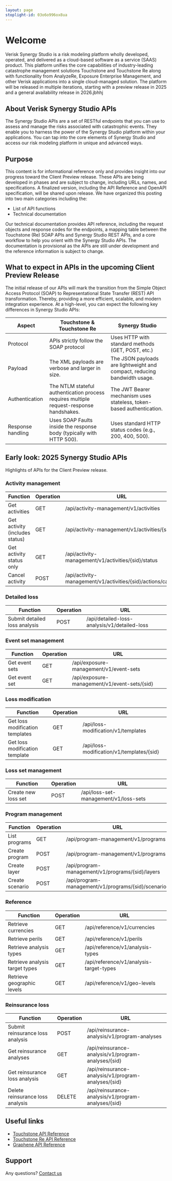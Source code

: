 ```yaml
---
layout: page
stoplight-id: 03o6o996ox8ua
---
```


# Welcome 

Verisk Synergy Studio is a risk modeling platform wholly developed, operated, and delivered as a cloud-based 
software as a service (SAAS) product. This platform unifies the core capabilities of industry-leading catastrophe management solutions Touchstone and Touchstone Re along with functionality from AnalyzeRe, Exposure Enterprise Management, and other Verisk applications into a single cloud-managed solution. The platform will be released 
in multiple iterations, starting with a preview release in 2025 and a general availability release 
in 2026.jbhhj

## About Verisk Synergy Studio APIs

The Synergy Studio APIs are a set of RESTful endpoints that you can use to assess and manage the risks associated with catastrophic events. They enable you to harness the power of the Synergy Studio platform within your applications. You can
tap into the core elements of Synergy Studio and access our risk modeling platform in unique and 
advanced ways.

## Purpose

This content is for informational reference only and provides insight into our progress toward the 
Client Preview release. These APIs are being developed in phases and are subject to change, including URLs, names, and specifications. A finalized version, including the API Reference 
and OpenAPI specification, will be shared upon release. We have organized this posting into two main categories including the: 

- List of API functions
- Technical documentation 
 
Our technical documentation provides API reference, including the request objects and response codes for the endpoints, a mapping table between the Touchstone (Re) SOAP APIs and Synergy Studio REST APIs, and a core workflow to help you 
orient with the Synergy Studio APIs. The documentation is provisional as the APIs are still under development and the reference information is subject to change. 

## What to expect in APIs in the upcoming Client Preview Release 

The initial release of our APIs will mark the transition from the Simple Object Access Protocol (SOAP) to Representational State Transfer (REST) API transformation. Thereby, providing a more efficient, scalable, and modern integration experience. At a high-level, you can expect the following key differences in Synergy Studio APIs:

Aspect | Touchstone & Touchstone Re | Synergy Studio
---------|----------|---------
 Protocol |APIs strictly follow the SOAP protocol | Uses HTTP with standard methods (GET, POST, etc.)
 Payload | The XML payloads are verbose and larger in size. | The JSON payloads are lightweight and compact, reducing bandwidth usage.
 Authentication | The NTLM stateful authentication process requires multiple request-response handshakes. | The JWT Bearer mechanism uses stateless, token-based authentication.
 Response handling | Uses SOAP Faults inside the response body (typically with HTTP 500). | Uses standard HTTP status codes (e.g., 200, 400, 500).

## Early look: 2025 Synergy Studio APIs 

Highlights of APIs for the Client Preview release.

### Activity management

| Function | Operation | URL
|----| ----|----|	
Get activities |	GET |	/api/activity-management/v1/activities
Get activity (includes status) |	GET	| /api/activity-management/v1/activities/{sid}
Get activity status only |	GET	| /api/activity-management/v1/activities/{sid}/status
Cancel activity | POST | /api/activity-management/v1/activities/{sid}/actions/cancel

### Detailed loss 

| Function | Operation | URL
|----| ----|----|
Submit detailed loss analysis |	POST |	/api/detailed-loss-analysis/v1/detailed-loss

### Event set management	

| Function | Operation | URL
|----| ----|----|
Get event sets	| GET |	/api/exposure-management/v1/event-sets
Get event set |	GET | 	/api/exposure-management/v1/event-sets/{sid}

### Loss modification

| Function | Operation | URL
|----| ----|----|
Get loss modification templates |	GET | /api/loss-modification/v1/templates
Get loss modification template	| GET | /api/loss-modification/v1/templates/{sid}

### Loss set management	

| Function | Operation | URL
|----| ----|----|
Create new loss set |	POST	| /api/loss-set-management/v1/loss-sets

### Program management

| Function | Operation | URL
|----| ----|----|
List programs |	GET 	| /api/program-management/v1/programs
Create program |	POST	| /api/program-management/v1/programs
Create layer	| POST	| /api/program-management/v1/programs/{sid}/layers
Create scenario	| POST | /api/program-management/v1/programs/{sid}/scenarios

### Reference

| Function | Operation | URL
|----| ----|----|
Retrieve currencies |	GET |	/api/reference/v1/currencies
Retrieve perils |	GET |	/api/reference/v1/perils
Retrieve analysis types |	GET |	/api/reference/v1/analysis-types
Retrieve analysis target types |	GET |	/api/reference/v1/analysis-target-types
Retrieve geographic levels |	GET |	/api/reference/v1/geo-levels

### Reinsurance loss

| Function | Operation | URL
|----| ----|----|
Submit reinsurance loss analysis |	POST |	/api/reinsurance-analysis/v1/program-analyses
Get reinsurance analyses |	GET | 	/api/reinsurance-analysis/v1/program-analyses/{sid}
Get reinsurance loss analysis |	GET |	/api/reinsurance-analysis/v1/program-analyses/{sid}
Delete reinsurance loss analysis |	DELETE |	/api/reinsurance-analysis/v1/program-analyses/{sid}

## Useful links

- [Touchstone API Reference](https://docs.air-worldwide.com/APIs/Touchstone/12.0/api-reference/webframe.html)
- [Touchstone Re API Reference](https://docs.air-worldwide.com/APIs/TouchstoneRe/12.0/api-reference/webframe.html)
- [Graphene API Reference](https://graphene.analyzere.net/index.html)

## Support

Any questions? [Contact us](https://www.verisk.com/company/contact/extreme-event-risk-solutions-support/)

